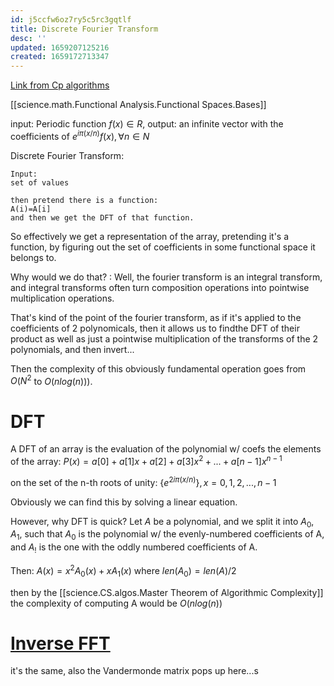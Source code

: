 ```yaml
---
id: j5ccfw6oz7ry5c5rc3gqtlf
title: Discrete Fourier Transform
desc: ''
updated: 1659207125216
created: 1659172713347
---
```

[Link from Cp algorithms](https://cp-algorithms.com/algebra/fft.html)

[[science.math.Functional Analysis.Functional Spaces.Bases]]


input:
Periodic function $f(x) \in R$, output: 
an infinite vector with the coefficients of $e^{i\pi(x/n)}f(x),\forall n\in N$ 

Discrete Fourier Transform:

```
Input:
set of values

then pretend there is a function:
A(i)=A[i]
and then we get the DFT of that function.
```

So effectively we get a representation of the array, pretending it's a function, by figuring out the set of coefficients in some functional space it belongs to.

Why would we do that?
:
Well, the fourier transform is an integral transform, and integral transforms often turn composition operations into pointwise multiplication operations.


That's kind of the point of the fourier transform, as if it's applied to the coefficients of 2 polynomicals, then it allows us to findthe DFT of their product as well as just a pointwise multiplication of the transforms of the 2 polynomials, and then invert...

Then the complexity of this obviously fundamental operation goes from $O(N^2$ to $O(nlog(n)))$.


# DFT

A DFT of an array is the evaluation of the polynomial w/ coefs the elements of the array:
$P(x)=a[0]+a[1]x+a[2]+a[3]x^2+...+a[n-1]x^{n-1}$

on the set of the n-th roots of unity:
$\{e^{2i\pi(x/n)}\}, x=0,1,2,...,n-1$

Obviously we can find this by solving a linear equation.


However, why DFT is quick?
Let $A$ be a polynomial, and we split it into $A_0,A_1$, such that $A_0$ is the polynomial w/ the evenly-numbered coefficients of A, and $A_!$ is the one with the oddly numbered coefficients of A.


Then:
$A(x)=x^2A_0(x)+xA_1(x)$
where $len(A_0)=len(A)/2$

then by the [[science.CS.algos.Master Theorem of Algorithmic Complexity]] the complexity of computing A would be $O(nlog(n))$

# [Inverse FFT](https://cp-algorithms.com/algebra/fft.html)
it's the same, also the Vandermonde matrix pops up here...s




